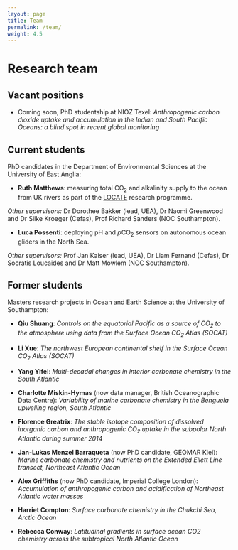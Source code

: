 ```yaml
---
layout: page
title: Team
permalink: /team/
weight: 4.5
---
```


# Research team

## Vacant positions

  * Coming soon, PhD studentship at NIOZ Texel: *Anthropogenic carbon dioxide uptake and accumulation in the Indian and South Pacific Oceans: a blind spot in recent global monitoring*

## Current students

PhD candidates in the Department of Environmental Sciences at the University of East Anglia:

  * **Ruth Matthews**: measuring total CO<sub>2</sub> and alkalinity supply to the ocean from UK rivers as part of the [LOCATE](../research/rivercarbon/) research programme.

  *Other supervisors:* Dr Dorothee Bakker (lead, UEA), Dr Naomi Greenwood and Dr Silke Kroeger (Cefas), Prof Richard Sanders (NOC Southampton).

  * **Luca Possenti**: deploying pH and <i>p</i>CO<sub>2</sub> sensors on autonomous ocean gliders in the North Sea.

  *Other supervisors:* Prof Jan Kaiser (lead, UEA), Dr Liam Fernand (Cefas), Dr Socratis Loucaides and Dr Matt Mowlem (NOC Southampton).

## Former students

Masters research projects in Ocean and Earth Science at the University of Southampton:

  * **Qiu Shuang**: *Controls on the equatorial Pacific as a source of CO<sub>2</sub> to the atmosphere using data from the Surface Ocean CO<sub>2</sub> Atlas (SOCAT)*

  * **Li Xue**: *The northwest European continental shelf in the Surface Ocean CO<sub>2</sub> Atlas (SOCAT)*

  * **Yang Yifei**: *Multi-decadal changes in interior carbonate chemistry in the South Atlantic*

  * **Charlotte Miskin-Hymas** (now data manager, British Oceanographic Data Centre): *Variability of marine carbonate chemistry in the Benguela upwelling region, South Atlantic*

  * **Florence Greatrix**: *The stable isotope composition of dissolved inorganic carbon and anthropogenic CO<sub>2</sub> uptake in the subpolar North Atlantic during summer 2014*

  * **Jan-Lukas Menzel Barraqueta** (now PhD candidate, GEOMAR Kiel): *Marine carbonate chemistry and nutrients on the Extended Ellett Line transect, Northeast Atlantic Ocean*

  * **Alex Griffiths** (now PhD candidate, Imperial College London): *Accumulation of anthropogenic carbon and acidification of Northeast Atlantic water masses*

  * **Harriet Compton**: *Surface carbonate chemistry in the Chukchi Sea, Arctic Ocean*

  * **Rebecca Conway**: *Latitudinal gradients in surface ocean CO2 chemistry across the subtropical North Atlantic Ocean*
